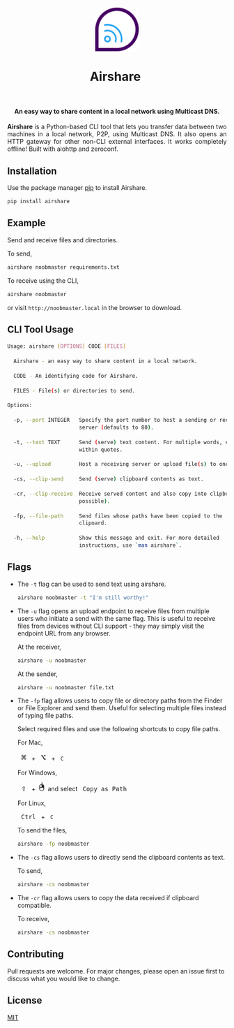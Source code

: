 <h1 align="center">
  <br>
  <img src="assets/Airshare.svg" alt="Airshare" width="100">
  <br>
  <br>
  <span style="padding-right:8px">Airshare</span>
  <br>
  <br>
</h1>

<h4 align="center">An easy way to share content in a local network using Multicast DNS.</h4>

<p align="justify"><b>Airshare</b> is a Python-based CLI tool that lets you transfer data between two machines in a local network, P2P, using Multicast DNS. It also opens an HTTP gateway for other non-CLI external interfaces. It works completely offline! Built with aiohttp and zeroconf.</p>

## Installation

Use the package manager [pip](https://pip.pypa.io/en/stable/) to install Airshare.

```bash
pip install airshare
```

## Example

Send and receive files and directories.

To send,

```bash
airshare noobmaster requirements.txt
```
To receive using the CLI,

```bash
airshare noobmaster
```

or visit `http://noobmaster.local` in the browser to download.

## CLI Tool Usage

```bash
Usage: airshare [OPTIONS] CODE [FILES]

  Airshare - an easy way to share content in a local network.

  CODE - An identifying code for Airshare.

  FILES - File(s) or directories to send.

Options:

  -p, --port INTEGER   Specify the port number to host a sending or receiving
                       server (defaults to 80).
 
  -t, --text TEXT      Send (serve) text content. For multiple words, enclose
                       within quotes.
    
  -u, --upload         Host a receiving server or upload file(s) to one.

  -cs, --clip-send     Send (serve) clipboard contents as text.

  -cr, --clip-receive  Receive served content and also copy into clipboard (if
                       possible).

  -fp, --file-path     Send files whose paths have been copied to the
                       clipoard.

  -h, --help           Show this message and exit. For more detailed
                       instructions, use `man airshare`.

```

## Flags

* The `-t` flag can be used to send text using airshare.

  ```bash
  airshare noobmaster -t "I'm still worthy!"
  ```

* The `-u` flag opens an upload endpoint to receive files from multiple users who initiate a send with the same flag. This is useful to receive files from devices without CLI support - they may simply visit the endpoint URL from any browser.

  At the receiver,

  ```bash
  airshare -u noobmaster
  ```

  At the sender,

  ```bash
  airshare -u noobmaster file.txt
  ```

* The `-fp` flag allows users to copy file or directory paths from the Finder or File Explorer and send them. Useful for selecting multiple files instead of typing file paths.

  Select required files and use the following shortcuts to copy file paths.

  For Mac,

  <kbd style='font-size:20px;padding:8px'>⌘</kbd> + <kbd style='font-size:20px;padding:8px'>⌥</kbd> + <kbd style='font-size:12px;padding:8px'>C</kbd>

  For Windows,

  <kbd style='font-size:20px;padding:8px'>⇧</kbd> + <img src="assets/RightClick.svg" width="20">  and select  <kbd style='font-size:14px;padding:8px'>Copy as Path</kbd>

  For Linux,

  <kbd style='font-size:14px;padding:8px'>Ctrl</kbd> + <kbd style='font-size:12px;padding:8px'>C</kbd>

  To send the files,

  ```bash
  airshare -fp noobmaster
  ```

* The `-cs` flag allows users to directly send the clipboard contents as text.

  To send,

  ```bash
  airshare -cs noobmaster
  ```

* The `-cr` flag allows users to copy the data received if clipboard compatible. 

  To receive,

  ```bash
  airshare -cs noobmaster
  ```

## Contributing
Pull requests are welcome. For major changes, please open an issue first to discuss what you would like to change.

## License
[MIT](https://choosealicense.com/licenses/mit/)
